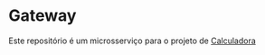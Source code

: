 # Gateway
Este repositório é um microsserviço para o projeto de [Calculadora](https://github.com/bibiacoutinho/Calculadora-Python)
